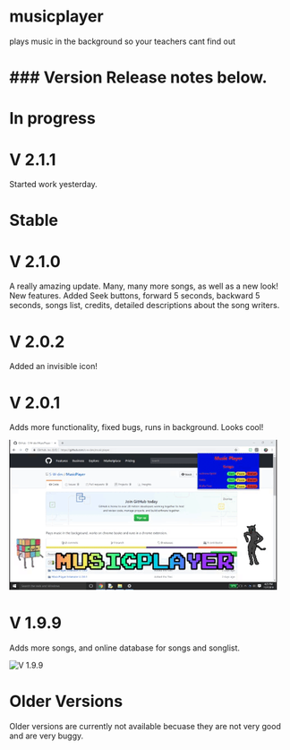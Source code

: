 # musicplayer

plays music in the background so your teachers cant find out

# ### Version Release notes below. ###

# In progress

 # V 2.1.1
 
 Started work yesterday.

# Stable

# V 2.1.0

A really amazing update. Many, many more songs, as well as a new look! New features. Added Seek buttons, forward 5 seconds, backward 5 seconds, songs list, credits, detailed descriptions about the song writers. 

# V 2.0.2

Added an invisible icon!

# V 2.0.1

Adds more functionality, fixed bugs, runs in background. Looks cool!

![V 2.0.1](https://github.com/s-w-dev/musicplayer/blob/master/V%202.0.2.png)

# V 1.9.9

Adds more songs, and online database for songs and songlist.

![V 1.9.9](https://github.com/WhiteFire356/musicplayer/blob/master/2.0.1.pic.png)

# Older Versions

Older versions are currently not available becuase they are not very good and are very buggy.
